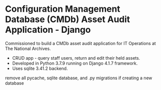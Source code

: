 # Configuration Management Database (CMDb) Asset Audit Application - Django

Commissioned to build a CMDb asset audit application for IT Operations at The National Archives.

* CRUD app - query staff users, return and edit their held assets.<br />
* Developed in Python 3.7.9 running on Django 4.1.7 framework.<br />
* Uses sqlite 3.41.2 backend.

remove all pycache, sqlite database, and .py migrations if creating a new database
